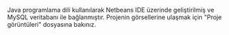 Java programlama dili kullanılarak Netbeans IDE üzerinde geliştirilmiş ve MySQL veritabanı ile bağlanmıştır. 
Projenin görsellerine ulaşmak için "Proje görüntüleri" dosyasına bakınız.

